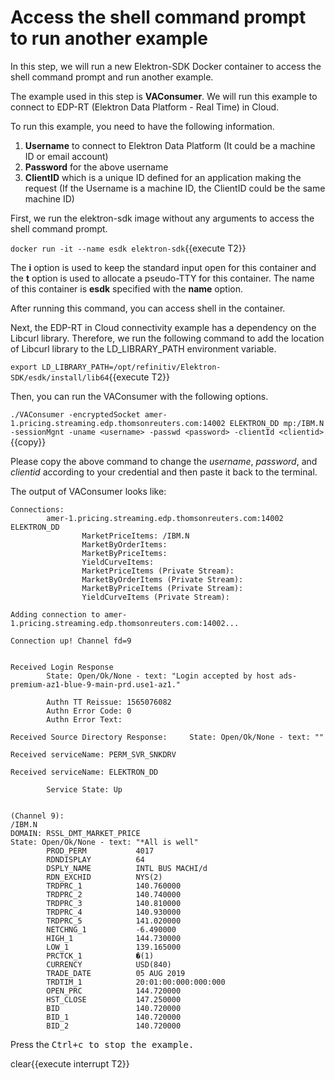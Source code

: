 # Access the shell command prompt to run another example
In this step, we will run a new Elektron-SDK Docker container to access the shell command prompt and run another example.

The example used in this step is **VAConsumer**. We will run this example to connect to EDP-RT (Elektron Data Platform - Real Time) in Cloud. 

To run this example, you need to have the following information.

1. **Username** to connect to Elektron Data Platform (It could be a machine ID or email account)
2. **Password** for the above username
3. **ClientID** which is a unique ID defined for an application making the request (If the Username is a machine ID, the ClientID could be the same machine ID)

First, we run the elektron-sdk image without any arguments to access the shell command prompt.

`docker run -it --name esdk elektron-sdk`{{execute T2}}

The **i** option is used to keep the standard input open for this container and the **t** option is used to allocate a pseudo-TTY for this container. The name of this container is **esdk** specified with the **name** option.

After running this command, you can access shell in the container.

Next, the EDP-RT in Cloud connectivity example has a dependency on the Libcurl library. Therefore, we run the following command to add the location of Libcurl library to the LD_LIBRARY_PATH environment variable.

`export LD_LIBRARY_PATH=/opt/refinitiv/Elektron-SDK/esdk/install/lib64`{{execute T2}}

Then, you can run the VAConsumer with the following options.

`./VAConsumer -encryptedSocket amer-1.pricing.streaming.edp.thomsonreuters.com:14002 ELEKTRON_DD mp:/IBM.N -sessionMgnt -uname <username> -passwd <password> -clientId <clientid>`{{copy}}

Please copy the above command to change the *username*, *password*, and *clientid* according to your credential and then paste it back to the terminal.
  
The output of VAConsumer looks like:

```
Connections:
        amer-1.pricing.streaming.edp.thomsonreuters.com:14002 ELEKTRON_DD
                MarketPriceItems: /IBM.N
                MarketByOrderItems:
                MarketByPriceItems:
                YieldCurveItems:
                MarketPriceItems (Private Stream):
                MarketByOrderItems (Private Stream):
                MarketByPriceItems (Private Stream):
                YieldCurveItems (Private Stream):

Adding connection to amer-1.pricing.streaming.edp.thomsonreuters.com:14002...

Connection up! Channel fd=9


Received Login Response
        State: Open/Ok/None - text: "Login accepted by host ads-premium-az1-blue-9-main-prd.use1-az1."

        Authn TT Reissue: 1565076082
        Authn Error Code: 0
        Authn Error Text:

Received Source Directory Response:     State: Open/Ok/None - text: ""

Received serviceName: PERM_SVR_SNKDRV

Received serviceName: ELEKTRON_DD

        Service State: Up


(Channel 9):
/IBM.N
DOMAIN: RSSL_DMT_MARKET_PRICE
State: Open/Ok/None - text: "*All is well"
        PROD_PERM           4017
        RDNDISPLAY          64
        DSPLY_NAME          INTL BUS MACHI/d
        RDN_EXCHID          NYS(2)
        TRDPRC_1            140.760000
        TRDPRC_2            140.740000
        TRDPRC_3            140.810000
        TRDPRC_4            140.930000
        TRDPRC_5            141.020000
        NETCHNG_1           -6.490000
        HIGH_1              144.730000
        LOW_1               139.165000
        PRCTCK_1            �(1)
        CURRENCY            USD(840)
        TRADE_DATE          05 AUG 2019
        TRDTIM_1            20:01:00:000:000:000
        OPEN_PRC            144.720000
        HST_CLOSE           147.250000
        BID                 140.720000
        BID_1               140.720000
        BID_2               140.720000
```


Press the <kbd>Ctrl<kbd>+<kbd>c<kbd> to stop the example.

clear{{execute interrupt T2}}
